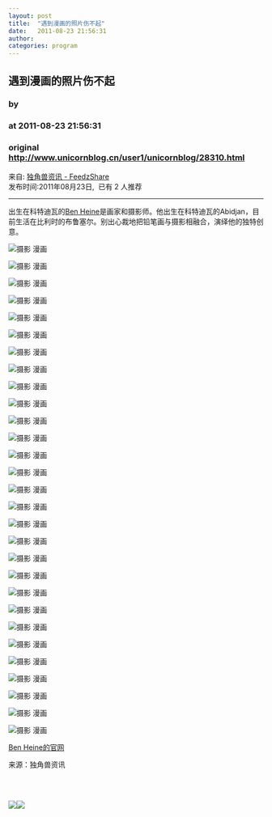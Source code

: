 ```yaml
---
layout: post
title:  "遇到漫画的照片伤不起"
date:   2011-08-23 21:56:31
author: 
categories: program
---
```


## 遇到漫画的照片伤不起
### by 
### at 2011-08-23 21:56:31
### original <http://www.unicornblog.cn/user1/unicornblog/28310.html>

<p>来自: <a href="http://www.feedzshare.com/b/4933/2">独角兽资讯 - FeedzShare</a>  
<br>发布时间:2011年08月23日,  已有 2 人推荐 </p>
<hr><div><p>出生在科特迪瓦的<a href="http://www.unicornblog.cn/user1/unicornblog/28310.html">Ben Heine</a>是画家和摄影师。他出生在科特迪瓦的Abidjan，目前生活在比利时的布鲁塞尔。别出心裁地把铅笔画与摄影相融合，演绎他的独特创意。</p>
<p><img title="Ben Heine (1)" border="0" alt="摄影 漫画" src="http://photo2.bababian.com/usr107201/upload5/20110823/sc_E00DFlB09AgZX+qLY_Myl+nugtRu+d3_cNlyA+QQA2o1pqkEQZsg==.jpg"></p>
<p><img title="Ben Heine (2)" border="0" alt="摄影 漫画" src="http://photo2.bababian.com/usr107201/upload5/20110823/sPXDbJxlG+4ZytLDj0MhTrExgxAOBSDARdCbG+mkW3JgKLVBz7LxhIg==.jpg"></p>
<p><img title="Ben Heine (3)" border="0" alt="摄影 漫画" src="http://photo2.bababian.com/usr107201/upload5/20110823/sJzD9Gm9u6zn8a71VKhTiOnttEPt7GFN9nN8TN13orN7u_uI9xn6+Tg==.jpg"></p>
<p><img title="Ben Heine (5)" border="0" alt="摄影 漫画" src="http://photo2.bababian.com/usr107201/upload5/20110823/sv2LAXbpqAvY0DRfCRZWHEJ3PpEWhmXWzgxYEq7c1hYVDGbtoj9NBng==.jpg"></p>
<p><img title="Ben Heine (6)" border="0" alt="摄影 漫画" src="http://photo2.bababian.com/usr107201/upload5/20110823/s6WlZufGdYLmGE3eQ54t5pEyHZ8+7WeCFL72Cc5TblYkBJqSMO7oASw==.jpg"></p>
<p><img title="Ben Heine (7)" border="0" alt="摄影 漫画" src="http://photo2.bababian.com/usr107201/upload5/20110823/sBuGzRoK73h4QzNdeBRREQG_mCHn+b0xEtVYv78JbsJUgsGnBeXjDUw==.jpg"></p>
<p><img title="Ben Heine (8)" border="0" alt="摄影 漫画" src="http://photo2.bababian.com/usr107201/upload5/20110823/sZZ0qYrEYtcaDArTZFMO+nWAZLPLjzgsNbO6bfyFZfVfeeS7fXL2n2A==.jpg"></p>
<p><img title="Ben Heine (9)" border="0" alt="摄影 漫画" src="http://photo2.bababian.com/usr107201/upload5/20110823/s88yK3iiyiQ17Ky0E2IFf9MXaibYuvv9wPajZSR5XFlmA6N53jjhnxw==.jpg"></p>
<p><img title="Ben Heine (10)" border="0" alt="摄影 漫画" src="http://photo2.bababian.com/usr107201/upload5/20110823/so1MMHQShFbIzBSPXF+WnkigGU98hTGEavoRz1OiE0He9TVdfzGqpUQ==.jpg"></p>
<p><img title="Ben Heine (11)" border="0" alt="摄影 漫画" src="http://photo2.bababian.com/usr107201/upload5/20110823/slySFS0fcvRvWg4XQn2VolDDDb5KmoF0pn+M6qPjDiUO7VYHYx9_1+Q==.jpg"></p>
<p><img title="Ben Heine (12)" border="0" alt="摄影 漫画" src="http://photo2.bababian.com/usr107201/upload5/20110823/sQiACe2Gat+JJWhh7bRAUupGqDFCNFymlAuKIE13TgRjHH6Jy8dRlkg==.jpg"></p>
<p><img title="Ben Heine (13)" border="0" alt="摄影 漫画" src="http://photo2.bababian.com/usr107201/upload5/20110823/sO5ulvclFneQrQQh0K_xHj5iKKsy7FdHugNEhUqdpzlSn_L_1G5AKOA==.jpg"></p>
<p><img title="Ben Heine (14)" border="0" alt="摄影 漫画" src="http://photo2.bababian.com/usr107201/upload5/20110823/sDwEO1m3KyeF9qEAkx1EVD0m71lt1QcmL7uihGB5aCHr0HzaG4VcRdg==.jpg"></p>
<p><img title="Ben Heine (15)" border="0" alt="摄影 漫画" src="http://photo2.bababian.com/usr107201/upload5/20110823/smh9kvfT0bWdznzMFcLhbARCCyuRdFar2Q0Mg7HDnjjpi1DICnWGDZA==.jpg"></p>
<p><img title="Ben Heine (16)" border="0" alt="摄影 漫画" src="http://photo2.bababian.com/usr107201/upload5/20110823/sluH1Tl3Qp2dg3Mr33KEvz9_EZyb6qiMBwVt1WezBV27lvqp3+ffCcw==.jpg"></p>
<p><img title="Ben Heine (17)" border="0" alt="摄影 漫画" src="http://photo2.bababian.com/usr107201/upload5/20110823/sJjv5aXvwFkiwNhTOxkygJR7vHqZmuwHZ5DupaMp_z+GBOvIZHLYqnA==.jpg"></p>
<p><img title="Ben Heine (18)" border="0" alt="摄影 漫画" src="http://photo2.bababian.com/usr107201/upload5/20110823/sw_ByInbCX5apRlIjCLNpK6lc__pvxBDZhILjth4LT+0v4EcfWWe5CA==.jpg"></p>
<p><img title="Ben Heine (19)" border="0" alt="摄影 漫画" src="http://photo2.bababian.com/usr107201/upload5/20110823/sfcHar5zQETjRbi5pzoCpHveqsGOAH4cgIuciS6f0Gk6ux4HAByUgAA==.jpg"></p>
<p><img title="Ben Heine (20)" border="0" alt="摄影 漫画" src="http://photo2.bababian.com/usr107201/upload5/20110823/suZ1ZM96Z1KJebm7p5Roenpeflo02IYRkWt5+zkyHjkAZO9y48TMHQg==.jpg"></p>
<p><img title="Ben Heine (21)" border="0" alt="摄影 漫画" src="http://photo2.bababian.com/usr107201/upload5/20110823/sUpeo8SDaAZRRTXhmAxou4ILF1b5LFRFiDR6+HRrj7cDQFZ8bzHXhgQ==.jpg"></p>
<p><img title="Ben Heine (22)" border="0" alt="摄影 漫画" src="http://photo2.bababian.com/usr107201/upload5/20110823/sejFxTBb6yZxi+MKfi5adWBwuy6X_y9GAV5A7RQTljBo3w4+HUTQkBw==.jpg"></p>
<p><img title="Ben Heine (23)" border="0" alt="摄影 漫画" src="http://photo2.bababian.com/usr107201/upload5/20110823/sYrk9RVLtieZJIC2lL6b6TRfg7pG8+zfkDKPpitJDITVGlbz48YfEtw==.jpg"></p>
<p><img title="Ben Heine (25)" border="0" alt="摄影 漫画" src="http://photo2.bababian.com/usr107201/upload5/20110823/sID0oILO27rS+5YznN9uVghRVSoEaLXj6YNaPMWh3tIwVvu98F4XIAQ==.jpg"></p>
<p><img title="Ben Heine (26)" border="0" alt="摄影 漫画" src="http://photo2.bababian.com/usr107201/upload5/20110823/sDe7CzhupiUdhjcSqiDBjFCEqp0QVGxtrTtt6vkwfPB3EnKfFGu8I7A==.jpg"></p>
<p><img title="Ben Heine (27)" border="0" alt="摄影 漫画" src="http://photo2.bababian.com/usr107201/upload5/20110823/sC3uehhnzljFCCrVVWMbfsvjtkPkY4xTNKxtF6lxJ3s6fSo2d2bxPyw==.jpg"></p>
<p><img title="Ben Heine (28)" border="0" alt="摄影 漫画" src="http://photo2.bababian.com/usr107201/upload5/20110823/si2zz7FCT0U_y9LU7UY8J3FF68UiJZY_JXJJyfjSj93MWF9BMffn1Zg==.jpg"></p>
<p><img title="Ben Heine (29)" border="0" alt="摄影 漫画" src="http://photo2.bababian.com/usr107201/upload5/20110823/sSsDPLBSgxtUcqaHuRf_d0a9pdkVx9D7xCH5vZWSHNIc98XpWQVqphQ==.jpg"></p>
<p><img title="Ben Heine (30)" border="0" alt="摄影 漫画" src="http://photo2.bababian.com/usr107201/upload5/20110823/sA3vGe2Ja0jDSivtUOtg9hS_bTB+p0rZqkzTd6IS4ipsHi8fSweaWeA==.jpg"></p>
<p><img title="Ben Heine (31)" border="0" alt="摄影 漫画" src="http://photo2.bababian.com/usr107201/upload5/20110823/sLdzbY29XqzLwaMV_UgteXuyn5hrh099FN4V4CtwdY839XPxSz7bD7w==.jpg"></p>
<p>
<p><a href="http://www.benheine.com/benheinegalleries.html">Ben Heine的官网</a></p>
<p>来源：独角兽资讯</p>
<p><br> </p></p></div><img src="http://img.tongji.linezing.com/1017243/tongji.gif"><img src="http://img.tongji.linezing.com/855372/tongji.gif">